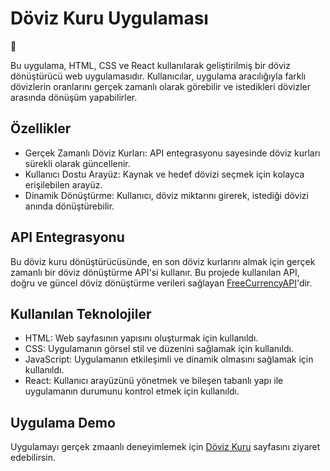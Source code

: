 # Döviz Kuru Uygulaması  
:currency_exchange:

Bu uygulama, HTML, CSS ve React kullanılarak geliştirilmiş bir döviz dönüştürücü web uygulamasıdır. Kullanıcılar, uygulama aracılığıyla farklı dövizlerin oranlarını gerçek zamanlı olarak görebilir ve istedikleri dövizler arasında dönüşüm yapabilirler.

## Özellikler

- Gerçek Zamanlı Döviz Kurları: API entegrasyonu sayesinde döviz kurları sürekli olarak güncellenir.
- Kullanıcı Dostu Arayüz: Kaynak ve hedef dövizi seçmek için kolayca erişilebilen arayüz.
- Dinamik Dönüştürme: Kullanıcı, döviz miktarını girerek, istediği dövizi anında dönüştürebilir.

## API Entegrasyonu

Bu döviz kuru dönüştürücüsünde, en son döviz kurlarını almak için gerçek zamanlı bir döviz dönüştürme API'si kullanır. Bu projede kullanılan API, doğru ve güncel döviz dönüştürme verileri sağlayan [FreeCurrencyAPI](https://freecurrencyapi.com/)'dir. 

## Kullanılan Teknolojiler
- HTML: Web sayfasının yapısını oluşturmak için kullanıldı.
- CSS: Uygulamanın görsel stil ve düzenini sağlamak için kullanıldı.
- JavaScript: Uygulamanın etkileşimli ve dinamik olmasını sağlamak için kullanıldı.
- React: Kullanıcı arayüzünü yönetmek ve bileşen tabanlı yapı ile uygulamanın durumunu kontrol etmek için kullanıldı.

## Uygulama Demo 
Uygulamayı gerçek zmaanlı deneyimlemek için   [Döviz Kuru](https://melikenurr.github.io/currency-rate-app/) sayfasını ziyaret edebilirsin.
